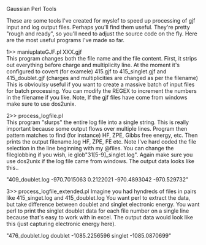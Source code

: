 Gaussian Perl Tools

These are some tools I've created for myslef to speed up processing of gjf input and log output files.  Perhaps you'll find them useful. They're pretty "rough and ready", so you'll need to adjust the source code on the fly.  Here are the most useful programs I've made so far.

1>> maniuplateGJF.pl XXX.gjf   
This program changes both the file name and the file content.  First, it strips out everything before charge and multiplicity line.  At the moment it's configured to covert (for examele) 415.gjf to 415_singlet.gjf and 415_doublet.gjf (charges and multiplicities are changed as per the filename)   This is obvioulsy useful if you want to create a massive batch of input files for batch processing.  You can modify the REGEX to increment the numbers in the filename if you like.  Note, If the gjf files have come from windows make sure to use dos2unix.

2>> process_logfile.pl  
This program "slurps" the entire log file into a single string.  This is really important because some output flows over multiple lines. Program then pattern matches to find (for instance) HF, ZPE, Gibbs free energy, etc.  Then prints the output filename.log HF, ZPE, FE etc.  Note I've hard coded the file selection in the line beginning with my @files.  You can change the fileglobbing if you wish, ie glob"31[5-9]_singlet.log".  Again make sure you use dos2unix if the log file came from windows.  The output data looks like this..

 "409_doublet.log -970.7015063 0.2122021 -970.4893042 -970.529732"



3>> process_logfile_extended.pl
Imagine you had hyndreds of files in pairs like 415_singet.log and 415_doublet.log
You want perl to extract the data, but take difference between doublet and singlet electronic energy.  You want perl to print the singlet doublet data for each file number on a single line because that's easy to work with in excel.  The output data would look like this (just capturing electronic energy here).

 "476_doublet.log doublet -1085.2256596 singlet -1085.0870699"




